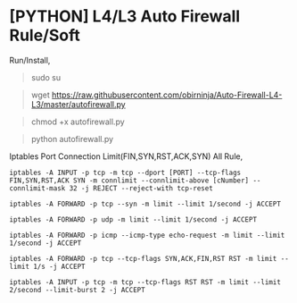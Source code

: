 # [PYTHON] L4/L3 Auto Firewall Rule/Soft
Run/Install,

> sudo su

> wget https://raw.githubusercontent.com/obirninja/Auto-Firewall-L4-L3/master/autofirewall.py

> chmod +x autofirewall.py

> python autofirewall.py

Iptables Port Connection Limit(FIN,SYN,RST,ACK,SYN)
All Rule,
```
iptables -A INPUT -p tcp -m tcp --dport [PORT] --tcp-flags FIN,SYN,RST,ACK SYN -m connlimit --connlimit-above [cNumber] --connlimit-mask 32 -j REJECT --reject-with tcp-reset

iptables -A FORWARD -p tcp --syn -m limit --limit 1/second -j ACCEPT

iptables -A FORWARD -p udp -m limit --limit 1/second -j ACCEPT

iptables -A FORWARD -p icmp --icmp-type echo-request -m limit --limit 1/second -j ACCEPT

iptables -A FORWARD -p tcp --tcp-flags SYN,ACK,FIN,RST RST -m limit --limit 1/s -j ACCEPT

iptables -A INPUT -p tcp -m tcp --tcp-flags RST RST -m limit --limit 2/second --limit-burst 2 -j ACCEPT
```
